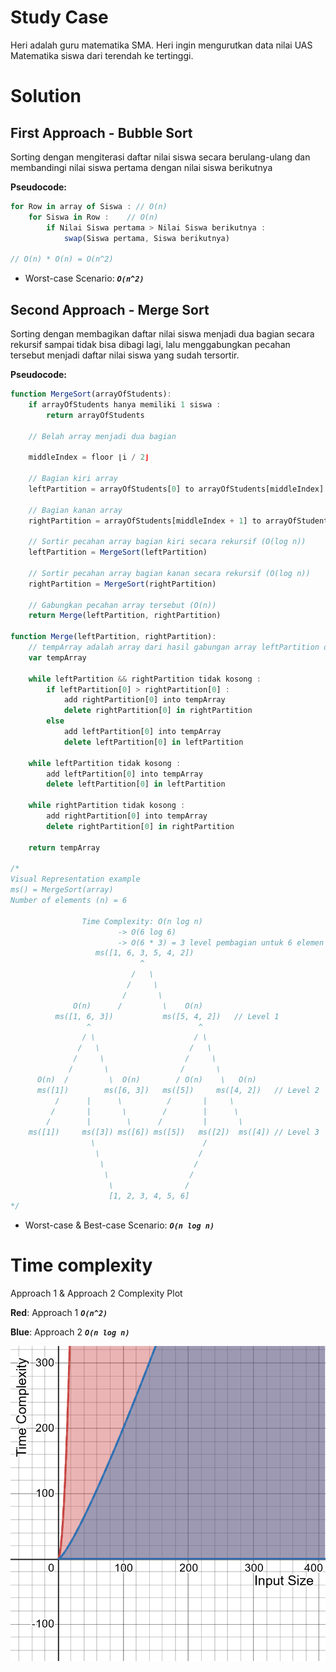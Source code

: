 # Study Case

Heri adalah guru matematika SMA. Heri ingin mengurutkan data nilai UAS Matematika siswa dari terendah ke tertinggi.

# Solution

## First Approach - Bubble Sort
Sorting dengan mengiterasi daftar nilai siswa secara berulang-ulang dan membandingi nilai siswa pertama dengan nilai siswa berikutnya

**Pseudocode:**

```javascript
for Row in array of Siswa : // O(n)
    for Siswa in Row :    // O(n)
        if Nilai Siswa pertama > Nilai Siswa berikutnya :
            swap(Siswa pertama, Siswa berikutnya)

// O(n) * O(n) = O(n^2)
```

- Worst-case Scenario: ***`O(n^2)`***


## Second Approach - Merge Sort

Sorting dengan membagikan daftar nilai siswa menjadi dua bagian secara rekursif sampai tidak bisa dibagi lagi, lalu menggabungkan pecahan tersebut menjadi daftar nilai siswa yang sudah tersortir.

**Pseudocode:**

```javascript
function MergeSort(arrayOfStudents):
    if arrayOfStudents hanya memiliki 1 siswa :
        return arrayOfStudents

    // Belah array menjadi dua bagian

    middleIndex = floor ⌊i / 2⌋

    // Bagian kiri array
    leftPartition = arrayOfStudents[0] to arrayOfStudents[middleIndex]

    // Bagian kanan array
    rightPartition = arrayOfStudents[middleIndex + 1] to arrayOfStudents[i]

    // Sortir pecahan array bagian kiri secara rekursif (O(log n))
    leftPartition = MergeSort(leftPartition)

    // Sortir pecahan array bagian kanan secara rekursif (O(log n))
    rightPartition = MergeSort(rightPartition)

    // Gabungkan pecahan array tersebut (O(n))
    return Merge(leftPartition, rightPartition)

function Merge(leftPartition, rightPartition):
    // tempArray adalah array dari hasil gabungan array leftPartition dan array rightPartition
    var tempArray

    while leftPartition && rightPartition tidak kosong :
        if leftPartition[0] > rightPartition[0] :
            add rightPartition[0] into tempArray
            delete rightPartition[0] in rightPartition
        else
            add leftPartition[0] into tempArray
            delete leftPartition[0] in leftPartition

    while leftPartition tidak kosong :
        add leftPartition[0] into tempArray
        delete leftPartition[0] in leftPartition

    while rightPartition tidak kosong :
        add rightPartition[0] into tempArray
        delete rightPartition[0] in rightPartition

    return tempArray

/*
Visual Representation example
ms() = MergeSort(array)
Number of elements (n) = 6

                Time Complexity: O(n log n)
                        -> O(6 log 6)
                        -> O(6 * 3) = 3 level pembagian untuk 6 elemen
                   ms([1, 6, 3, 5, 4, 2])
                             ^
                           /   \
                          /     \
                         /       \
              O(n)      /         \    O(n)
          ms([1, 6, 3])           ms([5, 4, 2])   // Level 1
                 ^                        ^
                / \                      / \
               /   \                    /   \
              /     \                  /     \
             /       \                /       \
      O(n)  /         \  O(n)        / O(n)    \   O(n)
      ms([1])        ms([6, 3])   ms([5])     ms([4, 2])   // Level 2
          /      |      \          /       |     \
         /       |       \        /        |      \
        /        |        \      /         |       \
    ms([1])     ms([3]) ms([6]) ms([5])   ms([2])  ms([4]) // Level 3
                  \                        /
                   \                      /
                    \                    /
                     \                  /
                      \                /
                      [1, 2, 3, 4, 5, 6]
*/
```

- Worst-case & Best-case Scenario: ***`O(n log n)`***

# Time complexity

Approach 1 & Approach 2 Complexity Plot

**Red**: Approach 1 ***`O(n^2)`***

**Blue**: Approach 2 ***`O(n log n)`***

![Solutions Complexity Plot](plot.png)
